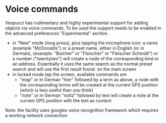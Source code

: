 # Voice commands

Vespucci has rudimentary and highly experimental support for adding objects via voice commands. To be used the support needs to be enabled in the advanced preferences "Experimental" section.

   * in "New" mode (long press), plus tapping the microphone icon: a name (example "McDonalds") or a preset name, either in English (or in German), (example: "Butcher" or "Fleischer" or "Fleischer Schmidt") or a number ("twentytwo") will create a node of the corresponding kind or an address. Essentially it uses the same search as the normal preset search and will use the first result found. 
on the main screen 
   * in locked mode tap the screen, available commands are
     * "map" or in German "hier" followed by a term as above, a node with the corresponding terms will be created at the current GPS position (which is less useful than you think)
     * "note" or in German "notiz" followed by text will create a note at the current GPS position with the text as content 
    
Note: the facility uses googles voice recognition framework which requires a working network connection
